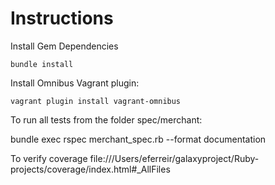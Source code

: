 # Instructions

Install Gem Dependencies
    
    bundle install

Install Omnibus Vagrant plugin:

    vagrant plugin install vagrant-omnibus


To run all tests from the folder spec/merchant:

 bundle exec rspec merchant_spec.rb  --format documentation

To verify coverage
file:///Users/eferreir/galaxyproject/Ruby-projects/coverage/index.html#_AllFiles 